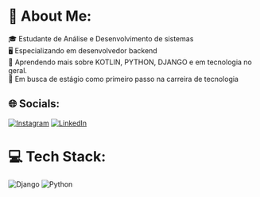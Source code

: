 # 💫 About Me:

🎓 Estudante de Análise e Desenvolvimento de sistemas<br>🖥️ Especializando em desenvolvedor backend<br>🌱 Aprendendo mais sobre KOTLIN, PYTHON, DJANGO e em tecnologia no geral.<br>👀 Em busca de estágio como primeiro passo na carreira de tecnologia<br>

## 🌐 Socials:

[![Instagram](https://img.shields.io/badge/Instagram-%23E4405F.svg?logo=Instagram&logoColor=white)](https://instagram.com/benvrch) [![LinkedIn](https://img.shields.io/badge/LinkedIn-%230077B5.svg?logo=linkedin&logoColor=white)](https://linkedin.com/in/ben-vieira-rocha/)

# 💻 Tech Stack:

![Django](https://img.shields.io/badge/django-%23092E20.svg?style=for-the-badge&logo=django&logoColor=white) ![Python](https://img.shields.io/badge/python-3670A0?style=for-the-badge&logo=python&logoColor=ffdd54)

<!-- Proudly created with GPRM ( https://gprm.itsvg.in ) -->
